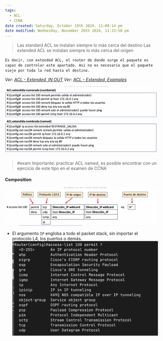 ```yaml
---
tags:
  - ACL
  - CCNA
date created: Saturday, October 19th 2024, 11:08:14 pm
date modified: Wednesday, November 20th 2024, 11:33:50 pm
---
```


> Las standard ACL se instalan siempre lo más cerca del destino
> Las extended ACL se instalan siempre lo más cerca del origen

`Es decir, con extended ACL, el router de donde surge el paquete es capaz de controlar este apartado. Asi no es necesario que el paquete vieje por toda la red hasta el destino.`

_Ver: [ACL - Extended, IN OUT](ACL%20-%20Extended,%20IN%20OUT.md)_
_Ver: [ACL - Extended, Examples](ACL%20-%20Extended,%20Examples.md)_

![](_anexos_/Screenshot%20from%202023-12-29%2000-38-49.png)

> #exam 
> Importante: practicar ACL named, es posible encontrar con un ejercicio de este tipo en el examen de CCNA

#### Composition
![](_anexos_/Screenshot%20from%202023-12-29%2000-43-38.png)
- El argumento `IP` engloba a todo el packet stack, sin importar el protocolo L4, los puertos o demás. ![](_anexos_/Screenshot%20from%202023-12-29%2000-46-47.png)

